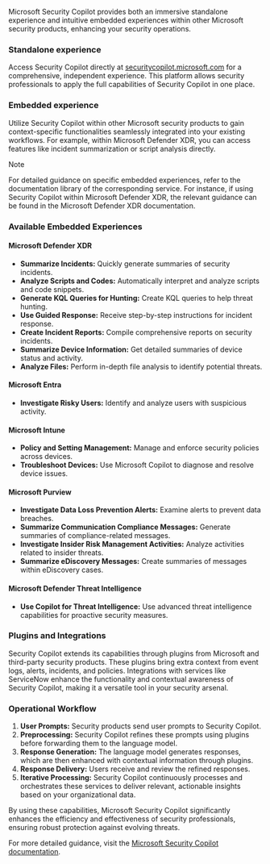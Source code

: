 Microsoft Security Copilot provides both an immersive standalone experience and intuitive embedded experiences within other Microsoft security products, enhancing your security operations.

### Standalone experience
Access Security Copilot directly at [securitycopilot.microsoft.com](https://securitycopilot.microsoft.com) for a comprehensive, independent experience. This platform allows security professionals to apply the full capabilities of Security Copilot in one place.

### Embedded experience
Utilize Security Copilot within other Microsoft security products to gain context-specific functionalities seamlessly integrated into your existing workflows. For example, within Microsoft Defender XDR, you can access features like incident summarization or script analysis directly.

> [!NOTE]
> For detailed guidance on specific embedded experiences, refer to the documentation library of the corresponding service. For instance, if using Security Copilot within Microsoft Defender XDR, the relevant guidance can be found in the Microsoft Defender XDR documentation.

### Available Embedded Experiences

#### Microsoft Defender XDR
- **Summarize Incidents:** Quickly generate summaries of security incidents.
- **Analyze Scripts and Codes:** Automatically interpret and analyze scripts and code snippets.
- **Generate KQL Queries for Hunting:** Create KQL queries to help threat hunting.
- **Use Guided Response:** Receive step-by-step instructions for incident response.
- **Create Incident Reports:** Compile comprehensive reports on security incidents.
- **Summarize Device Information:** Get detailed summaries of device status and activity.
- **Analyze Files:** Perform in-depth file analysis to identify potential threats.

#### Microsoft Entra
- **Investigate Risky Users:** Identify and analyze users with suspicious activity.

#### Microsoft Intune
- **Policy and Setting Management:** Manage and enforce security policies across devices.
- **Troubleshoot Devices:** Use Microsoft Copilot to diagnose and resolve device issues.

#### Microsoft Purview
- **Investigate Data Loss Prevention Alerts:** Examine alerts to prevent data breaches.
- **Summarize Communication Compliance Messages:** Generate summaries of compliance-related messages.
- **Investigate Insider Risk Management Activities:** Analyze activities related to insider threats.
- **Summarize eDiscovery Messages:** Create summaries of messages within eDiscovery cases.

#### Microsoft Defender Threat Intelligence
- **Use Copilot for Threat Intelligence:** Use advanced threat intelligence capabilities for proactive security measures.

### Plugins and Integrations

Security Copilot extends its capabilities through plugins from Microsoft and third-party security products. These plugins bring extra context from event logs, alerts, incidents, and policies. Integrations with services like ServiceNow enhance the functionality and contextual awareness of Security Copilot, making it a versatile tool in your security arsenal.

### Operational Workflow

1. **User Prompts:** Security products send user prompts to Security Copilot.
2. **Preprocessing:** Security Copilot refines these prompts using plugins before forwarding them to the language model.
3. **Response Generation:** The language model generates responses, which are then enhanced with contextual information through plugins.
4. **Response Delivery:** Users receive and review the refined responses.
5. **Iterative Processing:** Security Copilot continuously processes and orchestrates these services to deliver relevant, actionable insights based on your organizational data.

By using these capabilities, Microsoft Security Copilot significantly enhances the efficiency and effectiveness of security professionals, ensuring robust protection against evolving threats.

For more detailed guidance, visit the [Microsoft Security Copilot documentation](/copilot/security/experiences-security-copilot).
